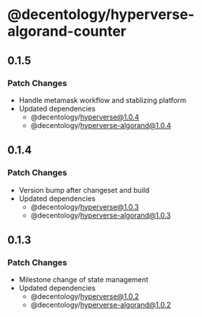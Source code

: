 # @decentology/hyperverse-algorand-counter

## 0.1.5

### Patch Changes

- Handle metamask workflow and stablizing platform
- Updated dependencies
  - @decentology/hyperverse@1.0.4
  - @decentology/hyperverse-algorand@1.0.4

## 0.1.4

### Patch Changes

- Version bump after changeset and build
- Updated dependencies
  - @decentology/hyperverse@1.0.3
  - @decentology/hyperverse-algorand@1.0.3

## 0.1.3

### Patch Changes

- Milestone change of state management
- Updated dependencies
  - @decentology/hyperverse@1.0.2
  - @decentology/hyperverse-algorand@1.0.2
